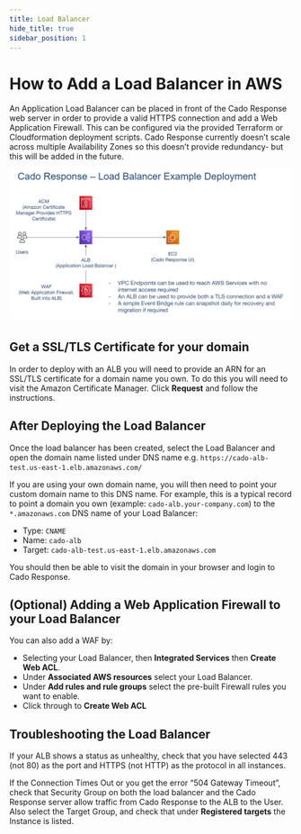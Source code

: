 ```yaml
---
title: Load Balancer
hide_title: true
sidebar_position: 1
---
```



# How to Add a Load Balancer in AWS
An Application Load Balancer can be placed in front of the Cado Response web server in order to provide a valid HTTPS connection and add a Web Application Firewall. This can be configured via the provided Terraform or Cloudformation deployment scripts. Cado Response currently doesn’t scale across multiple Availability Zones so this doesn’t provide redundancy- but this will be added in the future.

![AWS Load Balancer 1](/img/aws-lb-1.png)

## Get a SSL/TLS Certificate for your domain
In order to deploy with an ALB you will need to provide an ARN for an SSL/TLS certificate for a domain name you own. To do this you will need to visit the Amazon Certificate Manager. Click **Request** and follow the instructions.

## After Deploying the Load Balancer
Once the load balancer has been created, select the Load Balancer and open the domain name listed under DNS name e.g. `https://cado-alb-test.us-east-1.elb.amazonaws.com/`

If you are using your own domain name, you will then need to point your custom domain name to this DNS name. For example, this is a typical record to point a domain you own (example: `cado-alb.your-company.com`) to the `*.amazonaws.com` DNS name of your Load Balancer:
* Type: `CNAME`
* Name: `cado-alb`
* Target: `cado-alb-test.us-east-1.elb.amazonaws.com`

You should then be able to visit the domain in your browser and login to Cado Response.

## (Optional) Adding a Web Application Firewall to your Load Balancer
You can also add a WAF by:
* Selecting your Load Balancer, then **Integrated Services** then **Create Web ACL**.
* Under **Associated AWS resources** select your Load Balancer.
* Under **Add rules and rule groups** select the pre-built Firewall rules you want to enable.
* Click through to **Create Web ACL**

## Troubleshooting the Load Balancer
If your ALB shows a status as unhealthy, check that you have selected 443 (not 80) as the port and HTTPS (not HTTP) as the protocol in all instances.

If the Connection Times Out or you get the error “504 Gateway Timeout”, check that Security Group on both the load balancer and the Cado Response server allow traffic from Cado Response to the ALB to the User. Also select the Target Group, and check that under **Registered targets** the Instance is listed.

